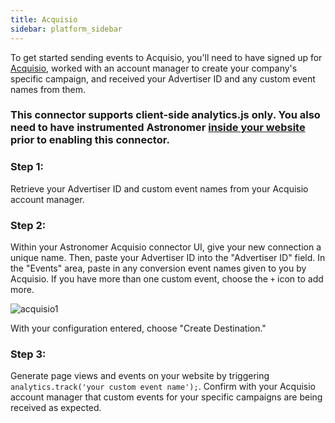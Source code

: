 ```yaml
---
title: Acquisio
sidebar: platform_sidebar
---
```


To get started sending events to Acquisio, you'll need to have signed up for [Acquisio](http://www.acquisio.com/), worked with an account manager to create your company's specific campaign, and received your Advertiser ID and any custom event names from them.  

### This connector supports client-side analytics.js only.  You also need to have instrumented Astronomer [inside your website](https://docs.astronomer.io/docs/1.0/streaming/clickstream/collectors/analyticsjs/) prior to enabling this connector.

### Step 1:
Retrieve your Advertiser ID and custom event names from your Acquisio account manager.

### Step 2:
Within your Astronomer Acquisio connector UI, give your new connection a unique name.  Then, paste your Advertiser ID into the "Advertiser ID" field.  In the "Events" area, paste in any conversion event names given to you by Acquisio.  If you have more than one custom event, choose the `+` icon to add more.

![acquisio1](/1.0/assets/img/guides/streaming/clickstream/acquisio/acquisio1.png)

With your configuration entered, choose "Create Destination."

### Step 3:

Generate page views and events on your website by triggering `analytics.track('your custom event name');`.  Confirm with your Acquisio account manager that custom events for your specific campaigns are being received as expected.
